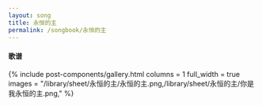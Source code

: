 ```yaml
---
layout: song
title: 永恒的主
permalink: /songbook/永恒的主
---
```


#### 歌谱

{% include post-components/gallery.html
    columns = 1
    full_width = true
    images = "/library/sheet/永恒的主/永恒的主.png,/library/sheet/永恒的主/你是我永恒的主.png,"
%}
